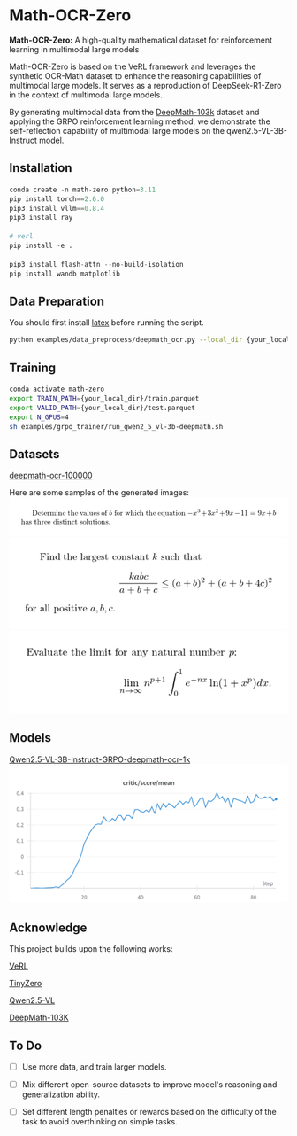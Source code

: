 # Math-OCR-Zero
**Math-OCR-Zero:** A high-quality mathematical dataset for reinforcement learning in multimodal large models


Math-OCR-Zero is based on the VeRL framework and leverages the synthetic OCR-Math dataset to enhance the reasoning capabilities of multimodal large models. It serves as a reproduction of DeepSeek-R1-Zero in the context of multimodal large models.

By generating multimodal data from the [DeepMath-103k](https://huggingface.co/datasets/zwhe99/DeepMath-103K) dataset and applying the GRPO reinforcement learning method, we demonstrate the self-reflection capability of multimodal large models on the qwen2.5-VL-3B-Instruct model.
## Installation
```python
conda create -n math-zero python=3.11
pip install torch==2.6.0
pip3 install vllm==0.8.4
pip3 install ray

# verl
pip install -e .

pip3 install flash-attn --no-build-isolation
pip install wandb matplotlib
```

## Data Preparation
You should first install [latex](https://www.latex-project.org/get/) before running the script.
```sh
python examples/data_preprocess/deepmath_ocr.py --local_dir {your_local_dir} --train_size {your_train_size} --test_size {your_test_size}
```

## Training
```sh
conda activate math-zero
export TRAIN_PATH={your_local_dir}/train.parquet
export VALID_PATH={your_local_dir}/test.parquet
export N_GPUS=4
sh examples/grpo_trainer/run_qwen2_5_vl-3b-deepmath.sh
```

## Datasets
[deepmath-ocr-100000](https://huggingface.co/datasets/minlik/deepmath-ocr-100000)


Here are some samples of the generated images:
![3.png](examples/images/3.png)
![2.png](examples/images/2.png)
![1.png](examples/images/1.png)

## Models
[Qwen2.5-VL-3B-Instruct-GRPO-deepmath-ocr-1k](https://huggingface.co/minlik/Qwen2.5-VL-3B-Instruct-GRPO-deepmath-ocr-1k)
![img.png](examples/images/vl_3b_critic_score.png)

## Acknowledge
This project builds upon the following works:

[VeRL](https://github.com/volcengine/verl)

[TinyZero](https://github.com/Jiayi-Pan/TinyZero#)

[Qwen2.5-VL](https://github.com/QwenLM/Qwen2.5-VL)

[DeepMath-103K](https://huggingface.co/datasets/zwhe99/DeepMath-103K)

## To Do
- [ ] Use more data, and train larger models.
- [ ] Mix different open-source datasets to improve model's reasoning and generalization ability.
- [ ] Set different length penalties or rewards based on the difficulty of the task to avoid overthinking on simple tasks.

